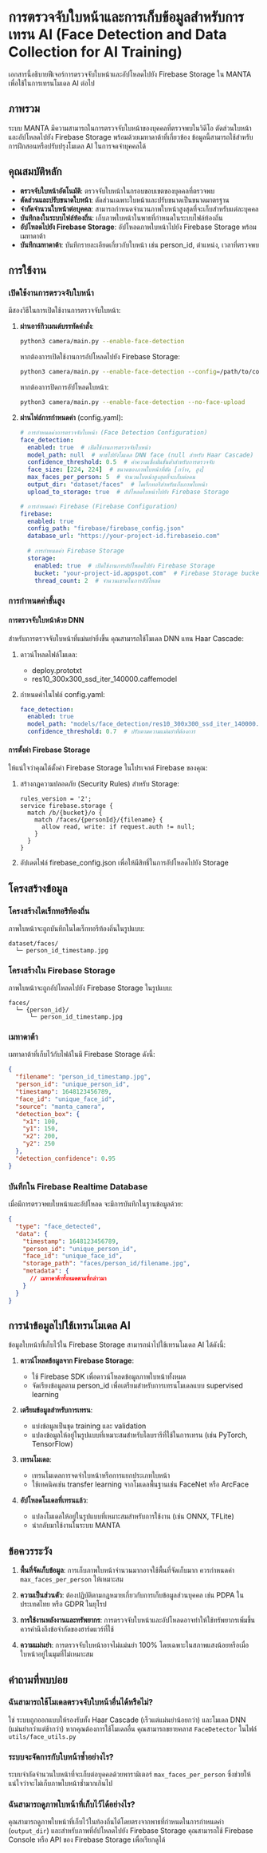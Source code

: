# การตรวจจับใบหน้าและการเก็บข้อมูลสำหรับการเทรน AI (Face Detection and Data Collection for AI Training)

เอกสารนี้อธิบายฟีเจอร์การตรวจจับใบหน้าและอัปโหลดไปยัง Firebase Storage ใน MANTA เพื่อใช้ในการเทรนโมเดล AI ต่อไป

## ภาพรวม

ระบบ MANTA มีความสามารถในการตรวจจับใบหน้าของบุคคลที่ตรวจพบในวิดีโอ ตัดส่วนใบหน้า และอัปโหลดไปยัง Firebase Storage พร้อมด้วยเมทาดาต้าที่เกี่ยวข้อง ข้อมูลนี้สามารถใช้สำหรับการฝึกสอนหรือปรับปรุงโมเดล AI ในการจดจำบุคคลได้

## คุณสมบัติหลัก

- **ตรวจจับใบหน้าอัตโนมัติ**: ตรวจจับใบหน้าในกรอบขอบเขตของบุคคลที่ตรวจพบ
- **ตัดส่วนและปรับขนาดใบหน้า**: ตัดส่วนเฉพาะใบหน้าและปรับขนาดเป็นขนาดมาตรฐาน
- **จำกัดจำนวนใบหน้าต่อบุคคล**: สามารถกำหนดจำนวนภาพใบหน้าสูงสุดที่จะเก็บสำหรับแต่ละบุคคล
- **บันทึกลงในระบบไฟล์ท้องถิ่น**: เก็บภาพใบหน้าในพาธที่กำหนดในระบบไฟล์ท้องถิ่น
- **อัปโหลดไปยัง Firebase Storage**: อัปโหลดภาพใบหน้าไปยัง Firebase Storage พร้อมเมทาดาต้า
- **บันทึกเมทาดาต้า**: บันทึกรายละเอียดเกี่ยวกับใบหน้า เช่น person_id, ตำแหน่ง, เวลาที่ตรวจพบ

## การใช้งาน

### เปิดใช้งานการตรวจจับใบหน้า

มีสองวิธีในการเปิดใช้งานการตรวจจับใบหน้า:

1. **ผ่านอาร์กิวเมนต์บรรทัดคำสั่ง**:

   ```bash
   python3 camera/main.py --enable-face-detection
   ```

   หากต้องการเปิดใช้งานการอัปโหลดไปยัง Firebase Storage:

   ```bash
   python3 camera/main.py --enable-face-detection --config=/path/to/config.yaml
   ```

   หากต้องการปิดการอัปโหลดใบหน้า:

   ```bash
   python3 camera/main.py --enable-face-detection --no-face-upload
   ```

2. **ผ่านไฟล์การกำหนดค่า** (config.yaml):

   ```yaml
   # การกำหนดค่าการตรวจจับใบหน้า (Face Detection Configuration)
   face_detection:
     enabled: true  # เปิดใช้งานการตรวจจับใบหน้า
     model_path: null  # พาธไปยังโมเดล DNN face (null สำหรับ Haar Cascade)
     confidence_threshold: 0.5  # ค่าความเชื่อมั่นขั้นต่ำสำหรับการตรวจจับ
     face_size: [224, 224]  # ขนาดของภาพใบหน้าที่ตัด [กว้าง, สูง]
     max_faces_per_person: 5  # จำนวนใบหน้าสูงสุดที่จะเก็บต่อคน
     output_dir: "dataset/faces"  # ไดเร็กทอรีสำหรับเก็บภาพใบหน้า
     upload_to_storage: true  # อัปโหลดใบหน้าไปยัง Firebase Storage
   
   # การกำหนดค่า Firebase (Firebase Configuration)
   firebase:
     enabled: true
     config_path: "firebase/firebase_config.json"
     database_url: "https://your-project-id.firebaseio.com"
     
     # การกำหนดค่า Firebase Storage
     storage:
       enabled: true  # เปิดใช้งานการอัปโหลดไปยัง Firebase Storage
       bucket: "your-project-id.appspot.com"  # Firebase Storage bucket
       thread_count: 2  # จำนวนเธรดในการอัปโหลด
   ```

### การกำหนดค่าขั้นสูง

#### การตรวจจับใบหน้าด้วย DNN

สำหรับการตรวจจับใบหน้าที่แม่นยำยิ่งขึ้น คุณสามารถใช้โมเดล DNN แทน Haar Cascade:

1. ดาวน์โหลดไฟล์โมเดล:
   - deploy.prototxt
   - res10_300x300_ssd_iter_140000.caffemodel

2. กำหนดค่าในไฟล์ config.yaml:

   ```yaml
   face_detection:
     enabled: true
     model_path: "models/face_detection/res10_300x300_ssd_iter_140000.caffemodel"
     confidence_threshold: 0.7  # ปรับตามความแม่นยำที่ต้องการ
   ```

#### การตั้งค่า Firebase Storage

ให้แน่ใจว่าคุณได้ตั้งค่า Firebase Storage ในโปรเจกต์ Firebase ของคุณ:

1. สร้างกฎความปลอดภัย (Security Rules) สำหรับ Storage:

   ```
   rules_version = '2';
   service firebase.storage {
     match /b/{bucket}/o {
       match /faces/{personId}/{filename} {
         allow read, write: if request.auth != null;
       }
     }
   }
   ```

2. อัปเดตไฟล์ firebase_config.json เพื่อให้มีสิทธิ์ในการอัปโหลดไปยัง Storage

## โครงสร้างข้อมูล

### โครงสร้างไดเร็กทอรีท้องถิ่น

ภาพใบหน้าจะถูกบันทึกในไดเร็กทอรีท้องถิ่นในรูปแบบ:

```
dataset/faces/
  └─ person_id_timestamp.jpg
```

### โครงสร้างใน Firebase Storage

ภาพใบหน้าจะถูกอัปโหลดไปยัง Firebase Storage ในรูปแบบ:

```
faces/
  └─ {person_id}/
      └─ person_id_timestamp.jpg
```

### เมทาดาต้า

เมทาดาต้าที่เก็บไว้กับไฟล์ในมี Firebase Storage ดังนี้:

```json
{
  "filename": "person_id_timestamp.jpg",
  "person_id": "unique_person_id",
  "timestamp": 1648123456789,
  "face_id": "unique_face_id",
  "source": "manta_camera",
  "detection_box": {
    "x1": 100,
    "y1": 150,
    "x2": 200,
    "y2": 250
  },
  "detection_confidence": 0.95
}
```

### บันทึกใน Firebase Realtime Database

เมื่อมีการตรวจพบใบหน้าและอัปโหลด จะมีการบันทึกในฐานข้อมูลด้วย:

```json
{
  "type": "face_detected",
  "data": {
    "timestamp": 1648123456789,
    "person_id": "unique_person_id",
    "face_id": "unique_face_id",
    "storage_path": "faces/person_id/filename.jpg",
    "metadata": {
      // เมทาดาต้าทั้งหมดตามที่กล่าวมา
    }
  }
}
```

## การนำข้อมูลไปใช้เทรนโมเดล AI

ข้อมูลใบหน้าที่เก็บไว้ใน Firebase Storage สามารถนำไปใช้เทรนโมเดล AI ได้ดังนี้:

1. **ดาวน์โหลดข้อมูลจาก Firebase Storage**:
   - ใช้ Firebase SDK เพื่อดาวน์โหลดข้อมูลภาพใบหน้าทั้งหมด
   - จัดเรียงข้อมูลตาม person_id เพื่อเตรียมสำหรับการเทรนโมเดลแบบ supervised learning

2. **เตรียมข้อมูลสำหรับการเทรน**:
   - แบ่งข้อมูลเป็นชุด training และ validation
   - แปลงข้อมูลให้อยู่ในรูปแบบที่เหมาะสมสำหรับไลบรารีที่ใช้ในการเทรน (เช่น PyTorch, TensorFlow)

3. **เทรนโมเดล**:
   - เทรนโมเดลการจดจำใบหน้าหรือการแยกประเภทใบหน้า
   - ใช้เทคนิคเช่น transfer learning จากโมเดลพื้นฐานเช่น FaceNet หรือ ArcFace

4. **อัปโหลดโมเดลที่เทรนแล้ว**:
   - แปลงโมเดลให้อยู่ในรูปแบบที่เหมาะสมสำหรับการใช้งาน (เช่น ONNX, TFLite)
   - นำกลับมาใช้งานในระบบ MANTA

## ข้อควรระวัง

1. **พื้นที่จัดเก็บข้อมูล**: การเก็บภาพใบหน้าจำนวนมากอาจใช้พื้นที่จัดเก็บมาก ควรกำหนดค่า `max_faces_per_person` ให้เหมาะสม

2. **ความเป็นส่วนตัว**: ต้องปฏิบัติตามกฎหมายเกี่ยวกับการเก็บข้อมูลส่วนบุคคล เช่น PDPA ในประเทศไทย หรือ GDPR ในยุโรป

3. **การใช้งานพลังงานและทรัพยากร**: การตรวจจับใบหน้าและอัปโหลดอาจทำให้ใช้ทรัพยากรเพิ่มขึ้น ควรคำนึงถึงข้อจำกัดของฮาร์ดแวร์ที่ใช้

4. **ความแม่นยำ**: การตรวจจับใบหน้าอาจไม่แม่นยำ 100% โดยเฉพาะในสภาพแสงน้อยหรือเมื่อใบหน้าอยู่ในมุมที่ไม่เหมาะสม

## คำถามที่พบบ่อย

### ฉันสามารถใช้โมเดลตรวจจับใบหน้าอื่นได้หรือไม่?

ใช่ ระบบถูกออกแบบให้รองรับทั้ง Haar Cascade (เร็วแต่แม่นยำน้อยกว่า) และโมเดล DNN (แม่นยำกว่าแต่ช้ากว่า) หากคุณต้องการใช้โมเดลอื่น คุณสามารถขยายคลาส `FaceDetector` ในไฟล์ `utils/face_utils.py`

### ระบบจะจัดการกับใบหน้าซ้ำอย่างไร?

ระบบจำกัดจำนวนใบหน้าที่จะเก็บต่อบุคคลด้วยพารามิเตอร์ `max_faces_per_person` ซึ่งช่วยให้แน่ใจว่าจะไม่เก็บภาพใบหน้าซ้ำมากเกินไป

### ฉันสามารถดูภาพใบหน้าที่เก็บไว้ได้อย่างไร?

คุณสามารถดูภาพใบหน้าที่เก็บไว้ในท้องถิ่นได้โดยตรงจากพาธที่กำหนดในการกำหนดค่า (`output_dir`) และสำหรับภาพที่อัปโหลดไปยัง Firebase Storage คุณสามารถใช้ Firebase Console หรือ API ของ Firebase Storage เพื่อเรียกดูได้